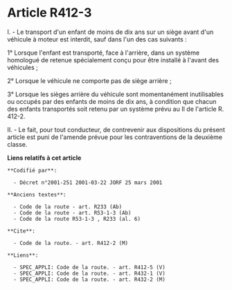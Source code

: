 # Article R412-3

I. - Le transport d'un enfant de moins de dix ans sur un siège avant d'un véhicule à moteur est interdit, sauf dans l'un des
cas suivants :

1° Lorsque l'enfant est transporté, face à l'arrière, dans un système homologué de retenue spécialement conçu pour être
installé à l'avant des véhicules ;

2° Lorsque le véhicule ne comporte pas de siège arrière ;

3° Lorsque les sièges arrière du véhicule sont momentanément inutilisables ou occupés par des enfants de moins de dix ans, à
condition que chacun des enfants transportés soit retenu par un système prévu au II de l'article R. 412-2.

II. - Le fait, pour tout conducteur, de contrevenir aux dispositions du présent article est puni de l'amende prévue pour les
contraventions de la deuxième classe.

**Liens relatifs à cet article**

	**Codifié par**:

	  - Décret n°2001-251 2001-03-22 JORF 25 mars 2001

	**Anciens textes**:

	  - Code de la route - art. R233 (Ab)
	  - Code de la route - art. R53-1-3 (Ab)
	  - Code de la route R53-1-3 , R233 (al. 6)

	**Cite**:

	  - Code de la route. - art. R412-2 (M)

	**Liens**:

	  - SPEC_APPLI: Code de la route. - art. R412-5 (V)
	  - SPEC_APPLI: Code de la route. - art. R432-1 (V)
	  - SPEC_APPLI: Code de la route. - art. R432-2 (M)
